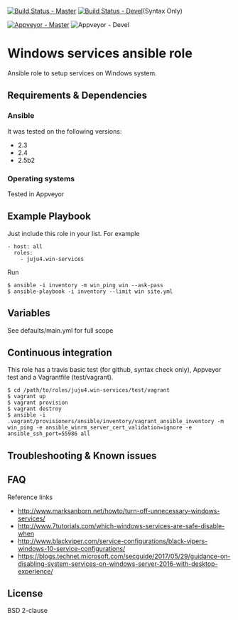 [![Build Status - Master](https://travis-ci.org/juju4/ansible-win-services.svg?branch=master)](https://travis-ci.org/juju4/ansible-win-services)
[![Build Status - Devel](https://travis-ci.org/juju4/ansible-win-services.svg?branch=devel)](https://travis-ci.org/juju4/ansible-win-services/branches)(Syntax Only)

[![Appveyor - Master](https://ci.appveyor.com/api/projects/status/q5xmo6e1ijns8t05?svg=true)](https://ci.appveyor.com/project/juju4/ansible-win-services)
![Appveyor - Devel](https://ci.appveyor.com/api/projects/status/q5xmo6e1ijns8t05/branch/devel?svg=true)

# Windows services ansible role

Ansible role to setup services on Windows system.

## Requirements & Dependencies

### Ansible
It was tested on the following versions:
 * 2.3
 * 2.4
 * 2.5b2

### Operating systems

Tested in Appveyor

## Example Playbook

Just include this role in your list.
For example

```
- host: all
  roles:
    - juju4.win-services
```

Run
```
$ ansible -i inventory -m win_ping win --ask-pass
$ ansible-playbook -i inventory --limit win site.yml
```

## Variables

See defaults/main.yml for full scope

## Continuous integration

This role has a travis basic test (for github, syntax check only), Appveyor test and a Vagrantfile (test/vagrant).

```
$ cd /path/to/roles/juju4.win-services/test/vagrant
$ vagrant up
$ vagrant provision
$ vagrant destroy
$ ansible -i .vagrant/provisioners/ansible/inventory/vagrant_ansible_inventory -m win_ping -e ansible_winrm_server_cert_validation=ignore -e ansible_ssh_port=55986 all
```

## Troubleshooting & Known issues

## FAQ

Reference links
* http://www.marksanborn.net/howto/turn-off-unnecessary-windows-services/
* http://www.7tutorials.com/which-windows-services-are-safe-disable-when
* http://www.blackviper.com/service-configurations/black-vipers-windows-10-service-configurations/
* https://blogs.technet.microsoft.com/secguide/2017/05/29/guidance-on-disabling-system-services-on-windows-server-2016-with-desktop-experience/

## License

BSD 2-clause

